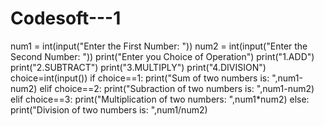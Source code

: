 # Codesoft---1
num1 = int(input("Enter the First Number: "))
num2 = int(input("Enter the Second Number: "))
print("Enter you Choice of Operation")
print("1.ADD")
print("2.SUBTRACT")
print("3.MULTIPLY")
print("4.DIVISION")
choice=int(input())
if choice==1:
    print("Sum of two numbers is: ",num1-num2)
elif choice==2:
    print("Subraction of two numbers is: ",num1-num2)
elif choice==3:
    print("Multiplication of two numbers: ",num1*num2)
else:
    print("Division of two numbers is: ",num1/num2)
